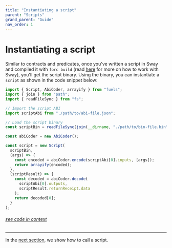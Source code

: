 ```yaml
---
title: "Instantiating a script"
parent: "Scripts"
grand_parent: "Guide"
nav_order: 1
---
```


# Instantiating a script

Similar to contracts and predicates, once you've written a script in Sway and compiled it with `forc build` (read [here](https://fuellabs.github.io/sway/master/introduction/overview.html) for more on how to work with Sway), you'll get the script binary. Using the binary, you can instantiate a `script` as shown in the code snippet below:

```typescript
import { Script, AbiCoder, arrayify } from "fuels";
import { join } from "path";
import { readFileSync } from "fs";

// Import the script ABI
import scriptAbi from "./path/to/abi-file.json";

// Load the script binary
const scriptBin = readFileSync(join(__dirname, "./path/to/bin-file.bin"));

const abiCoder = new AbiCoder();

const script = new Script(
  scriptBin,
  (args) => {
    const encoded = abiCoder.encode(scriptAbi[0].inputs, [args]);
    return arrayify(encoded);
  },
  (scriptResult) => {
    const decoded = abiCoder.decode(
      scriptAbi[0].outputs,
      scriptResult.returnReceipt.data
    );
    return decoded[0];
  }
);
```

###### [see code in context](https://github.com/FuelLabs/fuels-ts/blob/master/packages/script/src/script.test.ts#L110-L127)

---

In the [next section](./calling-a-script.md), we show how to call a script.
